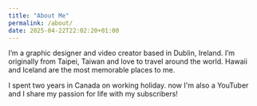 ```yaml
---
title: "About Me"
permalink: /about/
date: 2025-04-22T22:02:20+01:00
---
```


I’m a graphic designer and video creator based in Dublin, Ireland. I’m originally from Taipei, Taiwan and love to travel around the world. Hawaii and Iceland are the most memorable places to me.

I spent two years in Canada on working holiday. now I'm also a  YouTuber and I share my passion for life with my subscribers!